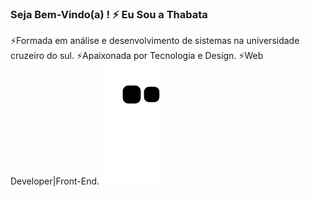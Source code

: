 ### Seja Bem-Vindo(a) ! ⚡ Eu Sou a Thabata
⚡Formada em análise e desenvolvimento de sistemas na universidade cruzeiro do sul. 
⚡Apaixonada por Tecnologia e Design.
⚡Web Developer|Front-End.
![Snake animation](https://github.com/rafaballerini/rafaballerini/blob/output/github-contribution-grid-snake.svg)
